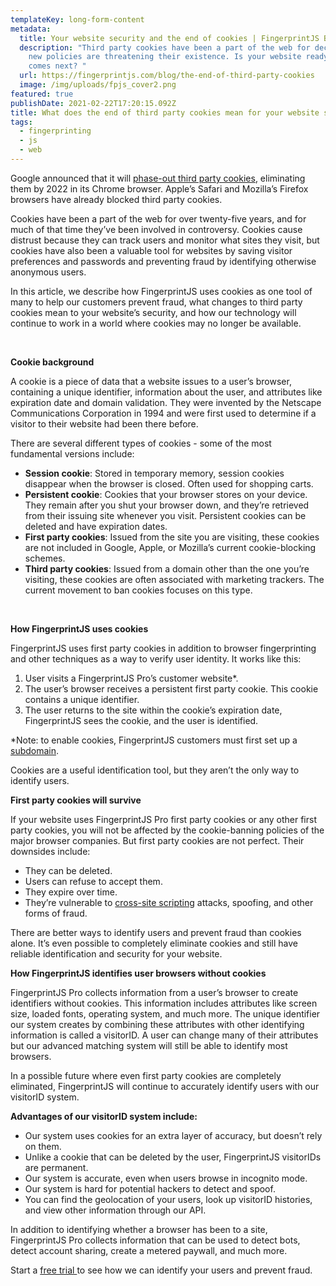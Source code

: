 ```yaml
---
templateKey: long-form-content
metadata:
  title: Your website security and the end of cookies | FingerprintJS Blog
  description: "Third party cookies have been a part of the web for decades, but
    new policies are threatening their existence. Is your website ready for what
    comes next? "
  url: https://fingerprintjs.com/blog/the-end-of-third-party-cookies
  image: /img/uploads/fpjs_cover2.png
featured: true
publishDate: 2021-02-22T17:20:15.092Z
title: What does the end of third party cookies mean for your website security?
tags:
  - fingerprinting
  - js
  - web
---
```

Google announced that it will [phase-out third party cookies](https://blog.chromium.org/2020/01/building-more-private-web-path-towards.html), eliminating them by 2022 in its Chrome browser. Apple’s Safari and Mozilla’s Firefox browsers have already blocked third party cookies.

Cookies have been a part of the web for over twenty-five years, and for much of that time they’ve been involved in controversy. Cookies cause distrust because they can track users and monitor what sites they visit, but cookies have also been a valuable tool for websites by saving visitor preferences and passwords and preventing fraud by identifying otherwise anonymous users.

In this article, we describe how FingerprintJS uses cookies as one tool of many to help our customers prevent fraud, what changes to third party cookies mean to your website’s security, and how our technology will continue to work in a world where cookies may no longer be available. 

 

**Cookie background**

A cookie is a piece of data that a website issues to a user’s browser, containing a unique identifier, information about the user, and attributes like expiration date and domain validation. They were invented by the Netscape Communications Corporation in 1994 and were first used to determine if a visitor to their website had been there before. 

There are several different types of cookies - some of the most fundamental versions include:

* **Session cookie**: Stored in temporary memory, session cookies disappear when the browser is closed. Often used for shopping carts.
* **Persistent cookie**: Cookies that your browser stores on your device. They remain after you shut your browser down, and they’re retrieved from their issuing site whenever you visit. Persistent cookies can be deleted and have expiration dates.
* **First party cookies**: Issued from the site you are visiting, these cookies are not included in Google, Apple, or Mozilla’s current cookie-blocking schemes.
* **Third party cookies**: Issued from a domain other than the one you’re visiting, these cookies are often associated with marketing trackers. The current movement to ban cookies focuses on this type.

 

**How FingerprintJS uses cookies**

FingerprintJS uses first party cookies in addition to browser fingerprinting and other techniques as a way to verify user identity. It works like this:

1. User visits a FingerprintJS Pro’s customer website*.
2. The user’s browser receives a persistent first party cookie. This cookie contains a unique identifier.
3. The user returns to the site within the cookie’s expiration date, FingerprintJS sees the cookie, and the user is identified.

\*Note: to enable cookies, FingerprintJS customers must first set up a [subdomain](https://dev.fingerprintjs.com/docs/subdomain-integration).

Cookies are a useful identification tool, but they aren’t the only way to identify users.



**First party cookies will survive**

If your website uses FingerprintJS Pro first party cookies or any other first party cookies, you will not be affected by the cookie-banning policies of the major browser companies. But first party cookies are not perfect. Their downsides include:

* They can be deleted.
* Users can refuse to accept them.
* They expire over time.
* They’re vulnerable to [cross-site scripting](https://en.wikipedia.org/wiki/Cross-site_scripting) attacks, spoofing, and other forms of fraud.

There are better ways to identify users and prevent fraud than cookies alone. It’s even possible to completely eliminate cookies and still have reliable identification and security for your website. 



**How FingerprintJS identifies user browsers without cookies**

FingerprintJS Pro collects information from a user’s browser to create identifiers without cookies. This information includes attributes like screen size, loaded fonts, operating system, and much more. The unique identifier our system creates by combining these attributes with other identifying information is called a visitorID. A user can change many of their attributes but our advanced matching system will still be able to identify most browsers.

In a possible future where even first party cookies are completely eliminated, FingerprintJS will continue to accurately identify users with our visitorID system. 



**Advantages of our visitorID system include:**

* Our system uses cookies for an extra layer of accuracy, but doesn’t rely on them. 
* Unlike a cookie that can be deleted by the user, FingerprintJS visitorIDs are permanent.
* Our system is accurate, even when users browse in incognito mode.
* Our system is hard for potential hackers to detect and spoof.
* You can find the geolocation of your users, look up visitorID histories, and view other information through our API.

In addition to identifying whether a browser has been to a site, FingerprintJS Pro collects information that can be used to detect bots, detect account sharing, create a metered paywall, and much more.



Start a [free trial ](https://dashboard.fingerprintjs.com/signup/)to see how we can identify your users and prevent fraud.